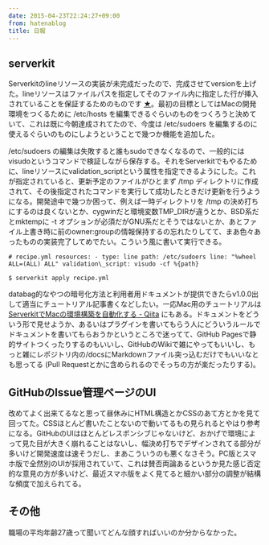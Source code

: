 ```yaml
---
date: 2015-04-23T22:24:27+09:00
from: hatenablog
title: 日報
---
```

## serverkit

Serverkitのlineリソースの実装が未完成だったので、完成させてversionを上げた。lineリソースはファイルパスを指定してそのファイル内に指定した行が挿入されていることを保証するためのものです [★](https://github.com/r7kamura/serverkit/blob/a91b68e3967cf2e4227efcdc71767fe9f1a418f8/lib/serverkit/resources/line.rb)。最初の目標としてはMacの開発環境をつくるために /etc/hosts を編集できるぐらいのものをつくろうと決めていて、これは既に今朝達成されてたので、今度は /etc/sudoers を編集するのに使えるぐらいのものにしようということで幾つか機能を追加した。

/etc/sudoers の編集は失敗すると誰もsudoできなくなるので、一般的にはvisudoというコマンドで検証しながら保存する。それをServerkitでもやるために、lineリソースにvalidation\_scriptという属性を指定できるようにした。これが指定されていると、更新予定のファイルがひとまず /tmp ディレクトリに作成されて、その後指定されたコマンドを実行して成功したときだけ更新を行うようになる。開発途中で幾つか困って、例えば一時ディレクトリを /tmp の決め打ちにするのは良くないとか、cygwinだと環境変数TMP\_DIRが違うとか、BSD系だとmktempに -t オプションが必須だがGNU系だとそうではないとか、あとファイル上書き時に前のowner:groupの情報保持するの忘れたりしてて、まあ色々あったものの実装完了してめでたい。こういう風に書いて実行できる。

```
# recipe.yml resources: - type: line path: /etc/sudoers line: "%wheel ALL=(ALL) ALL" validation\_script: visudo -cf %{path}
```

```
$ serverkit apply recipe.yml
```

databag的なやつの暗号化方法と利用者用ドキュメントが提供できたらv1.0.0出して適当にチュートリアル記事書くなどしたい。一応Mac用のチュートリアルは [ServerkitでMacの環境構築を自動化する - Qiita](http://qiita.com/r7kamura/items/591e96861f025fb22998) にもある。ドキュメントをどういう形で見せようか、あるいはプラグインを書いてもらう人にどういうルールでドキュメントを書いてもらおうかというところで迷ってて、GitHub Pagesで静的サイトつくったりするのもいいし、GitHubのWikiで雑にやってもいいし、もっと雑にレポジトリ内の/docsにMarkdownファイル突っ込むだけでもいいなとも思ってる (Pull Requestとかに含められるのでそっちの方が楽だったりする)。

## GitHubのIssue管理ページのUI

改めてよく出来てるなと思って昼休みにHTML構造とかCSSのあて方とかを見て回ってた。CSSほとんど書いたことないので動いてるもの見られるとやはり参考になる。GitHubのUIはほとんどレスポンシブじゃないけど、おかげで環境によって見た目が大きく崩れることはないし、幅決め打ちでデザインされてる部分が多いけど開発速度は速そうだし、まあこういうのも悪くなさそう。PC版とスマホ版で全然別のUIが採用されていて、これは賛否両論あるというか見た感じ否定的な意見の方が多いけど、最近スマホ版をよく見てると細かい部分の調整が結構な頻度で加えられてる。

## その他

職場の平均年齢27歳って聞いてどんな顔すればいいのか分からなかった。

